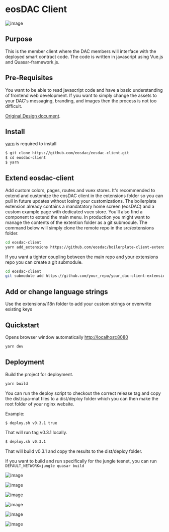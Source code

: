 # eosDAC Client

![image](https://user-images.githubusercontent.com/44613132/55268864-1dc82380-528e-11e9-9715-454457b8506e.png)

## Purpose
This is the member client where the DAC members will interface with the deployed smart contract code. The code is written in javascript using Vue.js and Quasar-framework.js.

## Pre-Requisites
You want to be able to read javascript code and have a basic understanding of frontend web development. If you want to simply change the assets to your DAC's messaging, branding, and images then the process is not too difficult.

[Original Design document](https://docs.google.com/document/d/1C4yzFNpK0Iz0Ru0gz28HeLJic5vZWBmVl3wV8czhVS4/edit#).

## Install

[yarn](https://yarnpkg.com) is required to install

```bash
$ git clone https://github.com/eosdac/eosdac-client.git
$ cd eosdac-client
$ yarn
```

## Extend eosdac-client
Add custom colors, pages, routes and vuex stores. It's recommended to extend and customize the eosDAC client in the extensions folder so you can pull in future updates without losing your customizations. The boilerplate extension already contains a mandatatory home screen (eosDAC) and a custom example page with dedicated vuex store. You'll also find a component to extend the main menu. In production you might want to manage the contents of the extention folder as a git submodule. The command below will simply clone the remote repo in the src/extensions folder.

```bash
cd eosdac-client
yarn add_extensions https://github.com/eosdac/boilerplate-client-extension.git extensions
```
If you want a tighter coupling between the main repo and your extensions repo you can create a git submodule.
```bash
cd eosdac-client
git submodule add https://github.com/your_repo/your_dac-client-extension.git src/extensions
```

## Add or change language strings
Use the extensions/i18n folder to add your custom strings or overwrite existing keys


## Quickstart

Opens browser window automatically [http://localhost:8080](http://localhost:8080)

```bash
yarn dev
```

## Deployment

Build the project for deployment.

```bash
yarn build
```

You can run the deploy script to checkout the correct release tag and copy the dist/spa-mat files to a dist/deploy folder which you can then make the root folder of your nginx website.

Example:

```bash
$ deploy.sh v0.3.1 true
```

That will run tag v0.3.1 locally.

```bash
$ deploy.sh v0.3.1
```

That will build v0.3.1 and copy the results to the dist/deploy folder.

If you want to build and run specifically for the jungle tesnet, you can run `DEFAULT_NETWORK=jungle quasar build` 

![image](https://user-images.githubusercontent.com/44613132/55268765-5b787c80-528d-11e9-8d6c-24f75526888b.png)

![image](https://user-images.githubusercontent.com/44613132/55268803-aa261680-528d-11e9-97bb-8d492bc5b3f1.png)

![image](https://user-images.githubusercontent.com/44613132/55268811-c75ae500-528d-11e9-8332-fd71ff648dc0.png)

![image](https://user-images.githubusercontent.com/44613132/59903601-ab389100-9401-11e9-942e-7bb437708416.png)

![image](https://user-images.githubusercontent.com/44613132/59903659-db802f80-9401-11e9-874f-6ba7c44fb000.png)

![image](https://user-images.githubusercontent.com/44613132/59903752-12564580-9402-11e9-8dd9-e225286b74c9.png)


